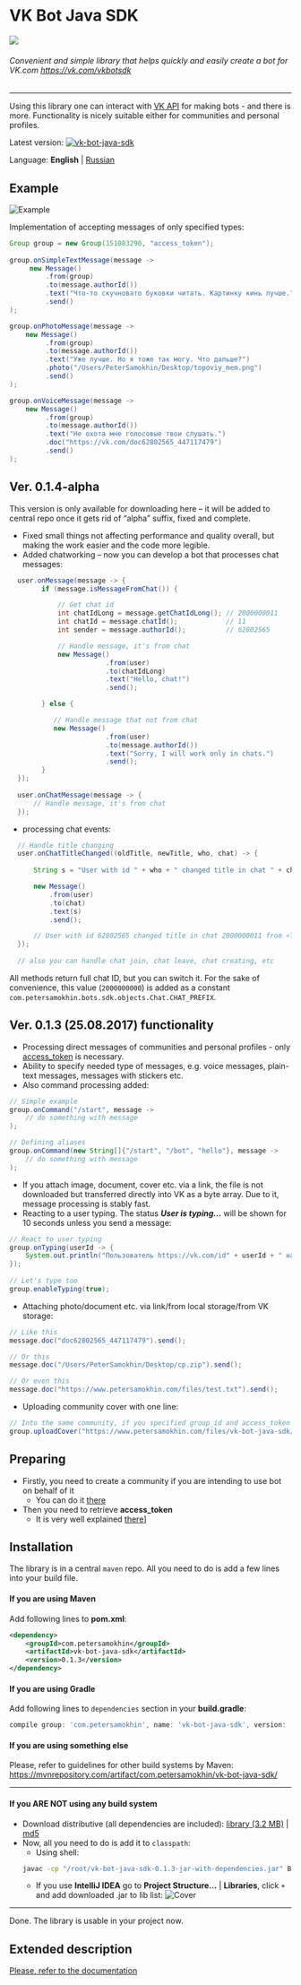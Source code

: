 # VK Bot Java SDK
<a href="https://vk.com/vkbotsdk"><img src="https://i.imgur.com/XvMSJa2.png"></img></a>
###### Convenient and simple library that helps quickly and easily create a bot for VK.com https://vk.com/vkbotsdk

---

Using this library one can interact with [VK API](https://vk.com/dev/manuals) for making bots - and there is more.
Functionality is nicely suitable either for communities and personal profiles.

Latest version: [![vk-bot-java-sdk](https://img.shields.io/badge/maven--central-v0.1.3-blue.svg?style=flat)](https://mvnrepository.com/artifact/com.petersamokhin/vk-bot-java-sdk)

Language: **English** | [Russian](https://github.com/petersamokhin/vk-bot-java-sdk/blob/master/README_RU.md)

## Example

![Example](https://pp.userapi.com/c836720/v836720502/5f450/LLXsepZc9EE.jpg)

Implementation of accepting messages of only specified types:
```java
Group group = new Group(151083290, "access_token");
    
group.onSimpleTextMessage(message ->
     new Message()
         .from(group)
         .to(message.authorId())
         .text("Что-то скучновато буковки читать. Картинку кинь лучше.")
         .send()
);

group.onPhotoMessage(message ->
    new Message()
         .from(group)
         .to(message.authorId())
         .text("Уже лучше. Но я тоже так могу. Что дальше?")
         .photo("/Users/PeterSamokhin/Desktop/topoviy_mem.png")
         .send()
);

group.onVoiceMessage(message ->
    new Message()
         .from(group)
         .to(message.authorId())
         .text("Не охота мне голосовые твои слушать.")
         .doc("https://vk.com/doc62802565_447117479")
         .send()
);
```
## Ver. 0.1.4-alpha
This version is only available for downloading here – it will be added to central repo once it gets rid of “alpha” suffix, fixed and complete.

* Fixed small things not affecting performance and quality overall, but making the work easier and the code more legible. 
* Added chatworking – now you can develop a bot that processes chat messages:
```java
  user.onMessage(message -> {
        if (message.isMessageFromChat()) {

            // Get chat id
            int chatIdLong = message.getChatIdLong(); // 2000000011
            int chatId = message.chatId();            // 11
            int sender = message.authorId();          // 62802565

            // Handle message, it's from chat
            new Message()
                        .from(user)
                        .to(chatIdLong)
                        .text("Hello, chat!")
                        .send();

        } else {

           // Handle message that not from chat
           new Message()
                        .from(user)
                        .to(message.authorId())
                        .text("Sorry, I will work only in chats.")
                        .send();
        }
  });
  
  user.onChatMessage(message -> {
      // Handle message, it's from chat
  });
  ```
* processing chat events:
```java
  // Handle title changing
  user.onChatTitleChanged((oldTitle, newTitle, who, chat) -> {
  
      String s = "User with id " + who + " changed title in chat " + chat + " from «" + oldTitle + "» to «" + newTitle + "»";

      new Message()
          .from(user)
          .to(chat)
          .text(s)
          .send();

      // User with id 62802565 changed title in chat 2000000011 from «Test 0» to «Test 1»
  });  
  
  // also you can handle chat join, chat leave, chat creating, etc
  ```
 All methods return full chat ID, but you can switch it. For the sake of convenience, this value (`2000000000`) is added as a constant `com.petersamokhin.bots.sdk.objects.Chat.CHAT_PREFIX`.

## Ver. 0.1.3 (25.08.2017) functionality
* Processing direct messages of communities and personal profiles - only [access_token](https://vk.com/dev/access_token) is necessary.
* Ability to specify needed type of messages, e.g. voice messages, plain-text messages, messages with stickers etc.
* Also command processing added:
```java
// Simple example
group.onCommand("/start", message -> 
    // do something with message
);

// Defining aliases
group.onCommand(new String[]{"/start", "/bot", "hello"}, message ->
    // do something with message
);
```
* If you attach image, document, cover etc. via a link, the file is not downloaded but transferred directly into VK as a byte array. Due to it, message processing is stably fast.
* Reacting to a user typing. The status ___User is typing...___ will be shown for 10 seconds unless you send a message:
```java
// React to user typing
group.onTyping(userId -> {
    System.out.println("Пользователь https://vk.com/id" + userId + " начал печатать");
});
    
// Let's type too
group.enableTyping(true);
```
* Attaching photo/document etc. via link/from local storage/from VK storage:
```java
// Like this
message.doc("doc62802565_447117479").send();

// Or this
message.doc("/Users/PeterSamokhin/Desktop/cp.zip").send();

// Or even this
message.doc("https://www.petersamokhin.com/files/test.txt").send();
```
* Uploading community cover with one line:
```java
// Into the same community, if you specified group_id and access_token on initialization
group.uploadCover("https://www.petersamokhin.com/files/vk-bot-java-sdk/cover.png");
```

## Preparing
* Firstly, you need to create a community if you are intending to use bot on behalf of it
  * You can do it [there](https://vk.com/groups)
* Then you need to retrieve **access_token**
  * It is very well explained [there](https://vk.com/dev/access_token)]

## Installation
The library is in a central `maven` repo. All you need to do is add a few lines into your build file.

#### If you are using Maven
Add following lines to **pom.xml**:
```xml
<dependency>
    <groupId>com.petersamokhin</groupId>
    <artifactId>vk-bot-java-sdk</artifactId>
    <version>0.1.3</version>
</dependency>
```
#### If you are using Gradle
Add following lines to `dependencies` section in your **build.gradle**:
```gradle
compile group: 'com.petersamokhin', name: 'vk-bot-java-sdk', version: '0.1.3'
```
#### If you are using something else
Please, refer to guidelines for other build systems by Maven: https://mvnrepository.com/artifact/com.petersamokhin/vk-bot-java-sdk/

---
#### If you ARE NOT using any build system 
* Download distributive (all dependencies are included): [library (3.2 MB)](https://www.petersamokhin.com/files/vk-bot-java-sdk/vk-bot-java-sdk-0.1.3-jar-with-dependencies.jar) | [md5](https://www.petersamokhin.com/files/vk-bot-java-sdk/vk-bot-java-sdk-0.1.3-jar-with-dependencies.jar.md5)
* Now, all you need to do is add it to `classpath`:
  * Using shell:
  ```bash
  javac -cp "/root/vk-bot-java-sdk-0.1.3-jar-with-dependencies.jar" Bot.jar 
  ```
  * If you use **IntelliJ IDEA** go to **Project Structure...** | **Libraries**, click `+` and add downloaded .jar to lib list: 
  ![Cover](https://petersamokhin.com/files/vk-bot-java-sdk/git_screen_2.png)

---
Done. The library is usable in your project now.

## Extended description
[Please, refer to the documentation](https://github.com/petersamokhin/vk-bot-java-sdk/wiki/%D0%94%D0%BE%D0%BA%D1%83%D0%BC%D0%B5%D0%BD%D1%82%D0%B0%D1%86%D0%B8%D1%8F)

